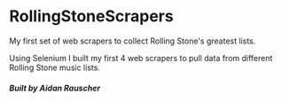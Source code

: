 # RollingStoneScrapers
My first set of web scrapers to collect Rolling Stone's greatest lists. 

Using Selenium I built my first 4 web scrapers to pull data from different Rolling Stone music lists. 

###### _**Built by Aidan Rauscher**_

